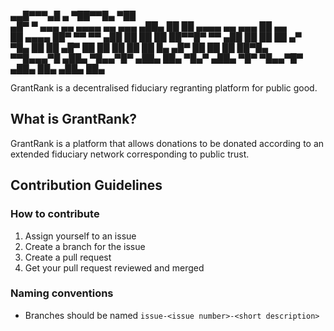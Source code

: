  ▄▄█▀▀▀▄█                             ▄   ▀██▀▀█▄                    ▀██      
▄█▀     ▀  ▄▄▄ ▄▄   ▄▄▄▄   ▄▄ ▄▄▄   ▄██▄   ██   ██   ▄▄▄▄   ▄▄ ▄▄▄    ██  ▄▄  
██    ▄▄▄▄  ██▀ ▀▀ ▀▀ ▄██   ██  ██   ██    ██▀▀█▀   ▀▀ ▄██   ██  ██   ██ ▄▀   
▀█▄    ██   ██     ▄█▀ ██   ██  ██   ██    ██   █▄  ▄█▀ ██   ██  ██   ██▀█▄   
 ▀▀█▄▄▄▀█  ▄██▄    ▀█▄▄▀█▀ ▄██▄ ██▄  ▀█▄▀ ▄██▄  ▀█▀ ▀█▄▄▀█▀ ▄██▄ ██▄ ▄██▄ ██▄ 
                                                                              
                                                                              
GrantRank is a decentralised fiduciary regranting platform for public good.

## What is GrantRank?

GrantRank is a platform that allows donations to be donated according to an extended fiduciary network corresponding to public trust.

## Contribution Guidelines

### How to contribute

1. Assign yourself to an issue
2. Create a branch for the issue
3. Create a pull request
4. Get your pull request reviewed and merged

### Naming conventions

- Branches should be named `issue-<issue number>-<short description>`